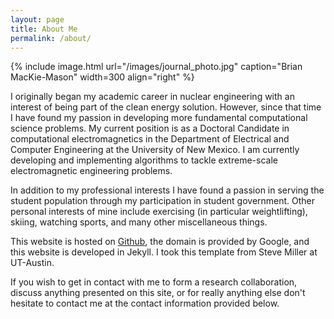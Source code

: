 ```yaml
---
layout: page
title: About Me
permalink: /about/
---
```


{% include image.html url="/images/journal_photo.jpg" caption="Brian MacKie-Mason" width=300 align="right" %}

I originally began my academic career in nuclear engineering with an interest of being part of the clean energy solution. However, since that time I have found my passion in developing more fundamental computational science problems. My current position is as a Doctoral Candidate in computational electromagnetics in the Department of Electrical and Computer Engineering at the University of New Mexico. I am currently developing and implementing algorithms to tackle extreme-scale electromagnetic engineering problems.

In addition to my professional interests I have found a passion in serving the student population through my participation in student government. Other personal interests of mine include exercising (in particular weightlifting), skiing, watching sports, and many other miscellaneous things.

This website is hosted on [Github](github.com), the domain is provided by Google, and this website is developed in Jekyll. I took this template from Steve Miller at UT-Austin.

If you wish to get in contact with me to form a research collaboration, discuss anything presented on this site, or for really anything else don't hesitate to contact me at the contact information provided below.
